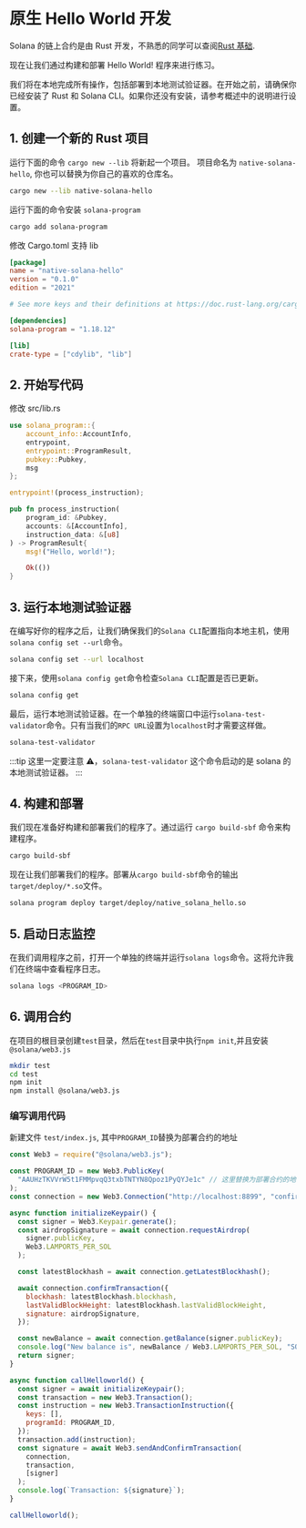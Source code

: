 # 原生 Hello World 开发

Solana 的链上合约是由 Rust 开发，不熟悉的同学可以查阅[Rust 基础](./rust).

现在让我们通过构建和部署 Hello World! 程序来进行练习。

我们将在本地完成所有操作，包括部署到本地测试验证器。在开始之前，请确保你已经安装了 Rust 和 Solana CLI。如果你还没有安装，请参考概述中的说明进行设置。

## 1. 创建一个新的 Rust 项目

运行下面的命令 `cargo new --lib` 将新起一个项目。 项目命名为 `native-solana-hello`, 你也可以替换为你自己的喜欢的仓库名。

```bash
cargo new --lib native-solana-hello
```

运行下面的命令安装 `solana-program`

```bash
cargo add solana-program
```

修改 Cargo.toml 支持 lib

```toml
[package]
name = "native-solana-hello"
version = "0.1.0"
edition = "2021"

# See more keys and their definitions at https://doc.rust-lang.org/cargo/reference/manifest.html

[dependencies]
solana-program = "1.18.12"

[lib]
crate-type = ["cdylib", "lib"]

```

## 2. 开始写代码

修改 src/lib.rs

```rust
use solana_program::{
    account_info::AccountInfo,
    entrypoint,
    entrypoint::ProgramResult,
    pubkey::Pubkey,
    msg
};

entrypoint!(process_instruction);

pub fn process_instruction(
    program_id: &Pubkey,
    accounts: &[AccountInfo],
    instruction_data: &[u8]
) -> ProgramResult{
    msg!("Hello, world!");

    Ok(())
}
```

## 3. 运行本地测试验证器

在编写好你的程序之后，让我们确保我们的`Solana CLI`配置指向本地主机，使用`solana config set --url`命令。

```bash
solana config set --url localhost
```

接下来，使用`solana config get`命令检查`Solana CLI`配置是否已更新。

```bash
solana config get
```

最后，运行本地测试验证器。在一个单独的终端窗口中运行`solana-test-validator`命令。只有当我们的`RPC URL`设置为`localhost`时才需要这样做。

```bash
solana-test-validator
```

:::tip
这里一定要注意 ⚠️，`solana-test-validator` 这个命令启动的是 solana 的本地测试验证器。
:::

## 4. 构建和部署

我们现在准备好构建和部署我们的程序了。通过运行 `cargo build-sbf` 命令来构建程序。

```bash
cargo build-sbf
```

现在让我们部署我们的程序。部署从`cargo build-sbf`命令的输出`target/deploy/*.so`文件。

```bash
solana program deploy target/deploy/native_solana_hello.so
```

## 5. 启动日志监控

在我们调用程序之前，打开一个单独的终端并运行`solana logs`命令。这将允许我们在终端中查看程序日志。

```bash
solana logs <PROGRAM_ID>
```

## 6. 调用合约

在项目的根目录创建`test`目录，然后在`test`目录中执行`npm init`,并且安装`@solana/web3.js`

```bash
mkdir test
cd test
npm init
npm install @solana/web3.js
```

### 编写调用代码

新建文件 `test/index.js`, 其中`PROGRAM_ID`替换为部署合约的地址

```javascript
const Web3 = require("@solana/web3.js");

const PROGRAM_ID = new Web3.PublicKey(
  "AAUHzTKVVrW5t1FMMpvqQ3txbTNTYN8Qpoz1PyQYJe1c" // 这里替换为部署合约的地址
);
const connection = new Web3.Connection("http://localhost:8899", "confirmed");

async function initializeKeypair() {
  const signer = Web3.Keypair.generate();
  const airdropSignature = await connection.requestAirdrop(
    signer.publicKey,
    Web3.LAMPORTS_PER_SOL
  );

  const latestBlockhash = await connection.getLatestBlockhash();

  await connection.confirmTransaction({
    blockhash: latestBlockhash.blockhash,
    lastValidBlockHeight: latestBlockhash.lastValidBlockHeight,
    signature: airdropSignature,
  });

  const newBalance = await connection.getBalance(signer.publicKey);
  console.log("New balance is", newBalance / Web3.LAMPORTS_PER_SOL, "SOL");
  return signer;
}

async function callHelloworld() {
  const signer = await initializeKeypair();
  const transaction = new Web3.Transaction();
  const instruction = new Web3.TransactionInstruction({
    keys: [],
    programId: PROGRAM_ID,
  });
  transaction.add(instruction);
  const signature = await Web3.sendAndConfirmTransaction(
    connection,
    transaction,
    [signer]
  );
  console.log(`Transaction: ${signature}`);
}

callHelloworld();
```
